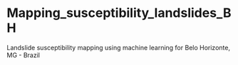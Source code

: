 # Mapping_susceptibility_landslides_BH
Landslide susceptibility mapping using machine learning for Belo Horizonte, MG - Brazil
